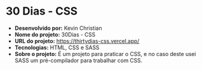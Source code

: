 # 30 Dias - CSS

- **Desenvolvido por:** Kevin Christian
- **Nome do projeto:** 30Dias - CSS
- **URL do projeto:** https://thirtydias-css.vercel.app/
- **Tecnologias:** HTML, CSS e SASS
- **Sobre o projeto:** É um projeto para praticar o CSS, e no caso deste usei SASS um pré-compilador para trabalhar com CSS.
